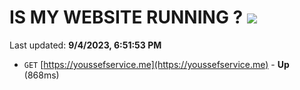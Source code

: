 # IS MY WEBSITE RUNNING ? [![](https://img.shields.io/static/v1?label=Sponsor&message=%E2%9D%A4&logo=GitHub&color=%23fe8e86)](https://github.com/sponsors/<username>)

Last updated: **9/4/2023, 6:51:53 PM**

- `GET` [https://youssefservice.me](https://youssefservice.me) - **Up** (868ms)
